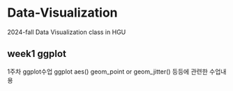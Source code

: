 # Data-Visualization
2024-fall Data Visualization class in HGU

## week1 ggplot
1주차 ggplot수업 
ggplot aes()
geom_point or geom_jitter() 등등에 관련한 수업내용

